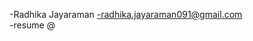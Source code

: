 -Radhika Jayaraman
-radhika.jayaraman091@gmail.com  
-resume @ 
<!---
radhikajayaraman/radhikajayaraman is a ✨ special ✨ repository because its `README.md` (this file) appears on your GitHub profile.
You can click the Preview link to take a look at your changes.
--->
